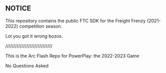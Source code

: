 ## NOTICE

This repository contains the public FTC SDK for the Freight Frenzy (2021-2022) competition season.

Lol you got it wrong bozos.

/////////////////////////////

This is the Arc Flash Repo for PowerPlay: the 2022-2023 Game

No Questions Asked
